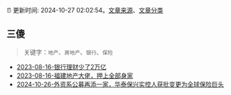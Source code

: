 :alarm_clock: 更新时间: 2024-10-27 02:02:54。[文章来源](/README.md)、[文章分类](/TAGS.md)

## 三傻


> 关键字：`地产`、`房地产`、`银行`、`保险`



- [2023-08-16-银行理财少了2万亿](https://www.aicaijing.com.cn/article/18565) 
- [2023-08-16-福建地产大佬，押上全部身家](https://www.aicaijing.com.cn/article/18567) 
- [2024-10-26-外资系公募再添一家，华泰保兴实控人获批变更为全球保险巨头](https://www.cls.cn/detail/1838371) 
